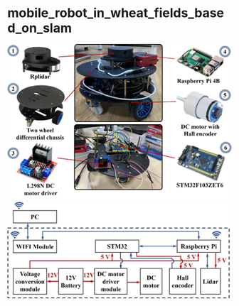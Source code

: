 # mobile_robot_in_wheat_fields_based_on_slam
![image](https://github.com/Kevinyibo/mobile_robot_in_wheat_fields_based_on_slam/blob/main/img/hardware_overview.jpg)
![image](https://github.com/Kevinyibo/mobile_robot_in_wheat_fields_based_on_slam/blob/main/img/control_system.jpg)
